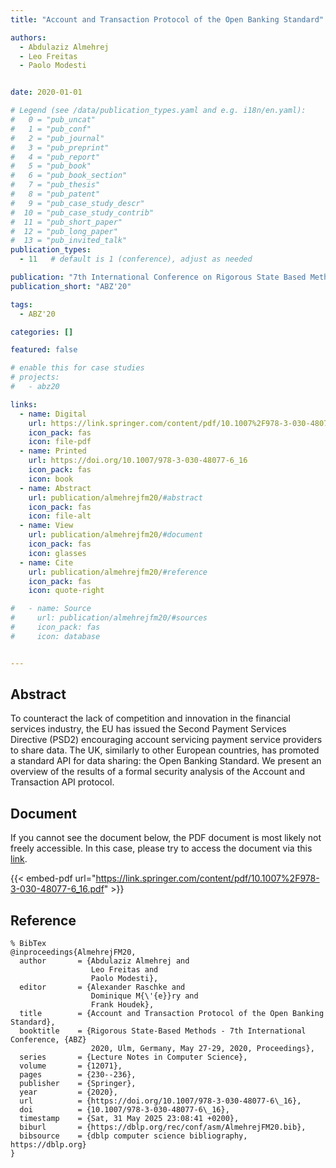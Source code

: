 ```yaml
---
title: "Account and Transaction Protocol of the Open Banking Standard"

authors:
  - Abdulaziz Almehrej
  - Leo Freitas
  - Paolo Modesti


date: 2020-01-01

# Legend (see /data/publication_types.yaml and e.g. i18n/en.yaml): 
#   0 = "pub_uncat"
#   1 = "pub_conf"
#   2 = "pub_journal"
#   3 = "pub_preprint"
#   4 = "pub_report"
#   5 = "pub_book"
#   6 = "pub_book_section"
#   7 = "pub_thesis"
#   8 = "pub_patent"
#   9 = "pub_case_study_descr"
#  10 = "pub_case_study_contrib"
#  11 = "pub_short_paper"
#  12 = "pub_long_paper"
#  13 = "pub_invited_talk"
publication_types:
  - 11   # default is 1 (conference), adjust as needed

publication: "7th International Conference on Rigorous State Based Methods (ABZ'20)"
publication_short: "ABZ'20"

tags:
  - ABZ'20

categories: []

featured: false

# enable this for case studies
# projects:
#   - abz20

links:
  - name: Digital
    url: https://link.springer.com/content/pdf/10.1007%2F978-3-030-48077-6_16.pdf
    icon_pack: fas
    icon: file-pdf
  - name: Printed
    url: https://doi.org/10.1007/978-3-030-48077-6_16
    icon_pack: fas
    icon: book
  - name: Abstract
    url: publication/almehrejfm20/#abstract
    icon_pack: fas
    icon: file-alt
  - name: View
    url: publication/almehrejfm20/#document
    icon_pack: fas
    icon: glasses
  - name: Cite
    url: publication/almehrejfm20/#reference
    icon_pack: fas
    icon: quote-right

#   - name: Source
#     url: publication/almehrejfm20/#sources
#     icon_pack: fas
#     icon: database


---
```


## Abstract

To counteract the lack of competition and innovation in the financial services industry, the EU has issued the Second Payment Services Directive (PSD2) encouraging account servicing payment service providers to share data. The UK, similarly to other European countries, has promoted a standard API for data sharing: the Open Banking Standard. We present an overview of the results of a formal security analysis of the Account and Transaction API protocol.

## Document

If you cannot see the document below, the PDF document is most likely not freely accessible. In this case, please try to access the document via this <a href="https://link.springer.com/content/pdf/10.1007%2F978-3-030-48077-6_16.pdf">link</a>.

{{< embed-pdf url="https://link.springer.com/content/pdf/10.1007%2F978-3-030-48077-6_16.pdf" >}}

## Reference

```
% BibTex
@inproceedings{AlmehrejFM20,
  author       = {Abdulaziz Almehrej and
                  Leo Freitas and
                  Paolo Modesti},
  editor       = {Alexander Raschke and
                  Dominique M{\'{e}}ry and
                  Frank Houdek},
  title        = {Account and Transaction Protocol of the Open Banking Standard},
  booktitle    = {Rigorous State-Based Methods - 7th International Conference, {ABZ}
                  2020, Ulm, Germany, May 27-29, 2020, Proceedings},
  series       = {Lecture Notes in Computer Science},
  volume       = {12071},
  pages        = {230--236},
  publisher    = {Springer},
  year         = {2020},
  url          = {https://doi.org/10.1007/978-3-030-48077-6\_16},
  doi          = {10.1007/978-3-030-48077-6\_16},
  timestamp    = {Sat, 31 May 2025 23:08:41 +0200},
  biburl       = {https://dblp.org/rec/conf/asm/AlmehrejFM20.bib},
  bibsource    = {dblp computer science bibliography, https://dblp.org}
}


```

<!-- # add information for case study papers (if available)
## Sources

- **Used formal method:**
  [ASM](/method/asm)
- **Resources and tools:**
  Asmeta

For more information, please contact the <a href ="mailto:silvia.bonfanti@unibg.it;arcaini@nii.ac.jp;angelo.gargantini@unibg.it;scandurra@unibg.it;elvinia.riccobene@unimi.it">authors</a>-->

